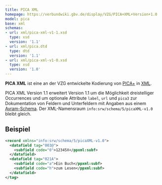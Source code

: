 ```yaml
---
title: PICA XML
homepage: https://verbundwiki.gbv.de/display/VZG/PICA+XML+Version+1.0
model: pica
base: xml
schemas:
- url: xml/pica-xml-v1-1.xsd
  type: xsd
  version: '1.1'
- url: xml/pica.dtd
  type: dtd
  version: '1.1'
- url: xml/pica-xml-v1-0.xsd
  type: xsd
  version: '1.0'
---
```


**PICA XML** ist eine an der VZG entwickelte Kodierung von [PICA+](../pica) in
[XML](../xml). 

PICA XML Version 1.1 erweitert Version 1.1 um die Möglichkeit dreistelliger
Occurrences und um optionale Attribute `label`, `url` und `pica3` zur
Dokumentation von Feldern und Unterfeldern mit Angaben aus einem
[Avram-Schema](../schema/avram). Der XML-Namensraum
`info:srw/schema/5/picaXML-v1.0` bleibt gleich.

## Beispiel

~~~xml
<record xmlns="info:srw/schema/5/picaXML-v1.0">
  <datafield tag="003@">
    <subfield code="0">12345X</ppxml:subf>
  </datafield>
  <datafield tag="021A">
    <subfield code="a">Ein Buch</ppxml:subf>
    <subfield code="h">zum Lesen</ppxml:subf>
  </datafield>
</tag>
~~~
